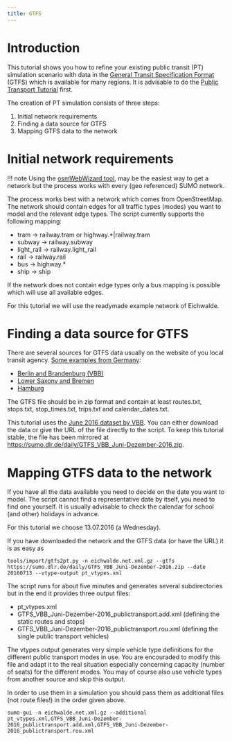 ```yaml
---
title: GTFS
---
```


# Introduction

This tutorial shows you how to refine your existing public transit (PT) simulation
scenario with data in the [General Transit Specification Format]() (GTFS)
which is available for many regions. It is advisable to do the
[Public Transport Tutorial](PT_from_OpenStreetMap.md) first.

The creation of PT simulation consists of three steps:

1. Initial network requirements
2. Finding a data source for GTFS
3. Mapping GTFS data to the network

# Initial network requirements

!!! note
    Using the [osmWebWizard tool](OSMWebWizard.md), may be the easiest way to get a network but the process works with every (geo referenced) SUMO network.

The process works best with a network which comes from OpenStreetMap.
The network should contain edges for all traffic types (modes) you want
to model and the relevant edge types. The script currently supports
the following mapping:

- tram -> railway.tram or highway.*|railway.tram
- subway -> railway.subway
- light_rail -> railway.light_rail
- rail -> railway.rail
- bus -> highway.*
- ship -> ship

If the network does not contain edge types only a bus mapping is possible which will use all available edges.

For this tutorial we will use the readymade example network of Eichwalde.

# Finding a data source for GTFS

There are several sources for GTFS data usually on the website of you local
transit agency. [Some examples from Germany](https://gist.github.com/highsource/67d0846029a43ea28dfd90540bacb1ee):

- [Berlin and Brandenburg (VBB)](https://www.vbb.de/unsere-themen/vbbdigital/api-entwicklerinfos/datensaetze)
- [Lower Saxony and Bremen](https://www.vbn.de/service/entwicklerinfos/)
- [Hamburg](https://suche.transparenz.hamburg.de/?q=gtfs)

The GTFS file should be in zip format and contain at least routes.txt, stops.txt, stop_times.txt, trips.txt and calendar_dates.txt.

This tutorial uses the [June 2016 dataset by VBB](https://www.vbb.de/media/download/5068). You can either download the data
or give the URL of the file directly to the script. To keep this tutorial stable, the file has been mirrored at https://sumo.dlr.de/daily/GTFS_VBB_Juni-Dezember-2016.zip.

# Mapping GTFS data to the network

If you have all the data available you need to decide on the date you want to model. The script cannot find a representative date
by itself, you need to find one yourself. It is usually advisable to check the calendar for school (and other) holidays in advance.

For this tutorial we choose 13.07.2016 (a Wednesday).

If you have downloaded the network and the GTFS data (or have the URL) it is as easy as

```
tools/import/gtfs2pt.py -n eichwalde.net.xml.gz --gtfs https://sumo.dlr.de/daily/GTFS_VBB_Juni-Dezember-2016.zip --date 20160713 --vtype-output pt_vtypes.xml
```

The script runs for about five minutes and generates several subdirectories but in the end it provides three output files:

- pt_vtypes.xml
- GTFS_VBB_Juni-Dezember-2016_publictransport.add.xml (defining the static routes and stops)
- GTFS_VBB_Juni-Dezember-2016_publictransport.rou.xml (defining the single public transport vehicles)

The vtypes output generates very simple vehicle type definitions for the different public transport modes in use. You are encouraded to modify this file and adapt
it to the real situation especially concerning capacity (number of seats) for the different modes. You may of course also use vehicle types from another source and skip this output.

In order to use them in a simulation you should pass them as additional files (not route files!) in the order given above.

```
sumo-gui -n eichwalde.net.xml.gz --additional pt_vtypes.xml,GTFS_VBB_Juni-Dezember-2016_publictransport.add.xml,GTFS_VBB_Juni-Dezember-2016_publictransport.rou.xml
```
